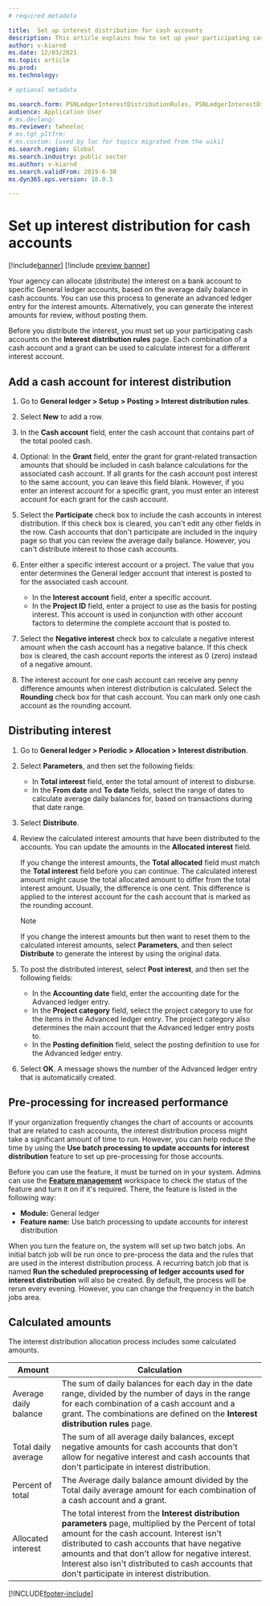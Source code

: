 ```yaml
---
# required metadata

title:  Set up interest distribution for cash accounts
description: This article explains how to set up your participating cash accounts on the Interest distribution rules page. You must complete this setup before you distribute the interest.
author: v-kiarnd
ms.date: 12/03/2021
ms.topic: article
ms.prod: 
ms.technology: 

# optional metadata

ms.search.form: PSNLedgerInterestDistributionRules, PSNLedgerInterestDistributionResults
audience: Application User
# ms.devlang: 
ms.reviewer: twheeloc
# ms.tgt_pltfrm: 
# ms.custom: [used by loc for topics migrated from the wiki]
ms.search.region: Global
ms.search.industry: public sector
ms.author: v-kiarnd
ms.search.validFrom: 2019-6-30
ms.dyn365.ops.version: 10.0.3

---
```


# Set up interest distribution for cash accounts

[!include[banner](../includes/banner.md)]
[!include [preview banner](../includes/preview-banner.md)]

Your agency can allocate (distribute) the interest on a bank account to specific General ledger accounts, based on the average daily balance in cash accounts. You can use this process to generate an advanced ledger entry for the interest amounts. Alternatively, you can generate the interest amounts for review, without posting them.

Before you distribute the interest, you must set up your participating cash accounts on the **Interest distribution rules** page. Each combination of a cash account and a grant can be used to calculate interest for a different interest account.

## Add a cash account for interest distribution

1. Go to **General ledger \> Setup \> Posting \> Interest distribution rules**.
2. Select **New** to add a row.
3. In the **Cash account** field, enter the cash account that contains part of the total pooled cash.
4. Optional: In the **Grant** field, enter the grant for grant-related transaction amounts that should be included in cash balance calculations for the associated cash account. If all grants for the cash account post interest to the same account, you can leave this field blank. However, if you enter an interest account for a specific grant, you must enter an interest account for each grant for the cash account.
5. Select the **Participate** check box to include the cash accounts in interest distribution. If this check box is cleared, you can't edit any other fields in the row. Cash accounts that don't participate are included in the inquiry page so that you can review the average daily balance. However, you can't distribute interest to those cash accounts.
6. Enter either a specific interest account or a project. The value that you enter determines the General ledger account that interest is posted to for the associated cash account.

    - In the **Interest account** field, enter a specific account.
    - In the **Project ID** field, enter a project to use as the basis for posting interest. This account is used in conjunction with other account factors to determine the complete account that is posted to.

7. Select the **Negative interest** check box to calculate a negative interest amount when the cash account has a negative balance. If this check box is cleared, the cash account reports the interest as 0 (zero) instead of a negative amount.
8. The interest account for one cash account can receive any penny difference amounts when interest distribution is calculated. Select the **Rounding** check box for that cash account. You can mark only one cash account as the rounding account.

## Distributing interest

1. Go to **General ledger \> Periodic \> Allocation \> Interest distribution**.
2. Select **Parameters**, and then set the following fields:

    - In **Total interest** field, enter the total amount of interest to disburse.
    - In the **From date** and **To date** fields, select the range of dates to calculate average daily balances for, based on transactions during that date range.

3. Select **Distribute**.
4. Review the calculated interest amounts that have been distributed to the accounts. You can update the amounts in the **Allocated interest** field.

    If you change the interest amounts, the **Total allocated** field must match the **Total interest** field before you can continue. The calculated interest amount might cause the total allocated amount to differ from the total interest amount. Usually, the difference is one cent. This difference is applied to the interest account for the cash account that is marked as the rounding account.

    > [!NOTE]
    > If you change the interest amounts but then want to reset them to the calculated interest amounts, select **Parameters**, and then select **Distribute** to generate the interest by using the original data.

5. To post the distributed interest, select **Post interest**, and then set the following fields:

    - In the **Accounting date** field, enter the accounting date for the Advanced ledger entry.
    - In the **Project category** field, select the project category to use for the items in the Advanced ledger entry. The project category also determines the main account that the Advanced ledger entry posts to.
    - In the **Posting definition** field, select the posting definition to use for the Advanced ledger entry.

6. Select **OK**. A message shows the number of the Advanced ledger entry that is automatically created.

## Pre-processing for increased performance

If your organization frequently changes the chart of accounts or accounts that are related to cash accounts, the interest distribution process might take a significant amount of time to run. However, you can help reduce the time by using the **Use batch processing to update accounts for interest distribution** feature to set up pre-processing for those accounts. 
 
Before you can use the feature, it must be turned on in your system. Admins can use the **[Feature management](../../fin-ops-core/fin-ops/get-started/feature-management/feature-management-overview.md)** workspace to check the status of the feature and turn it on if it's required. There, the feature is listed in the following way:
 
- **Module:** General ledger
- **Feature name:** Use batch processing to update accounts for interest distribution
 
When you turn the feature on, the system will set up two batch jobs. An initial batch job will be run once to pre-process the data and the rules that are used in the interest distribution process. A recurring batch job that is named **Run the scheduled preprocessing of ledger accounts used for interest distribution** will also be created. By default, the process will be rerun every evening. However, you can change the frequency in the batch jobs area.

## Calculated amounts

The interest distribution allocation process includes some calculated amounts.

| Amount                | Calculation |
|-----------------------|-------------|
| Average daily balance | The sum of daily balances for each day in the date range, divided by the number of days in the range for each combination of a cash account and a grant. The combinations are defined on the **Interest distribution rules** page. |
| Total daily average   | The sum of all average daily balances, except negative amounts for cash accounts that don't allow for negative interest and cash accounts that don't participate in interest distribution. |
| Percent of total      | The Average daily balance amount divided by the Total daily average amount for each combination of a cash account and a grant. |
| Allocated interest    | The total interest from the **Interest distribution parameters** page, multiplied by the Percent of total amount for the cash account. Interest isn't distributed to cash accounts that have negative amounts and that don't allow for negative interest. Interest also isn't distributed to cash accounts that don't participate in interest distribution. |


[!INCLUDE[footer-include](../../includes/footer-banner.md)]
